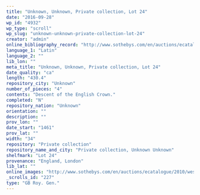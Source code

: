 ```yaml
---
title: "Unknown, Unknown, Private collection, Lot 24"
date: "2016-09-28"
wp_id: "4932"
wp_type: "scroll"
wp_slug: "unknown-unknown-private-collection-lot-24"
creator: "admin"
online_bibliography_record: "http://www.sothebys.com/en/auctions/ecatalogue/2010/western-manuscripts-and-miniatures-l10240/lot.24.html"
language_1: "Latin"
language_2: ""
lib_lon: ""
meta_title: "Unknown, Unknown, Private collection, Lot 24"
date_quality: "ca"
length: "430.4"
repository_city: "Unknown"
number_of_pieces: "4"
contents: "Descent of the English Crown."
completed: "N"
repository_nation: "Unknown"
orientation: ""
description: ""
prov_lon: ""
date_start: "1461"
prov_lat: ""
width: "34"
repository: "Private collection"
repository_name_and_city: "Private collection, Unknown Unknown"
shelfmark: "Lot 24"
provenance: "England, London"
lib_lat: ""
online_images: "http://www.sothebys.com/en/auctions/ecatalogue/2010/western-manuscripts-and-miniatures-l10240/lot.24.html"
_scrolls_id: "227"
type: "GB Roy. Gen."
---
```



